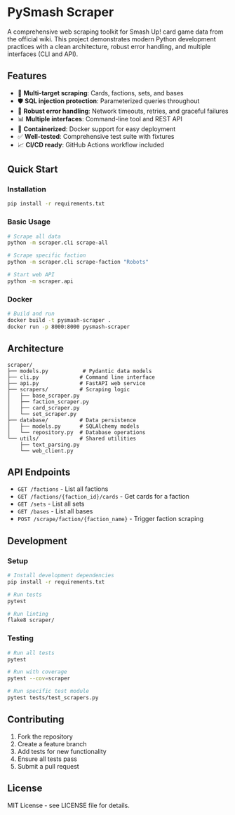 # PySmash Scraper

A comprehensive web scraping toolkit for Smash Up! card game data from the official wiki. This project demonstrates modern Python development practices with a clean architecture, robust error handling, and multiple interfaces (CLI and API).

## Features

- 🎯 **Multi-target scraping**: Cards, factions, sets, and bases
- 🛡️ **SQL injection protection**: Parameterized queries throughout
- 🔄 **Robust error handling**: Network timeouts, retries, and graceful failures
- 📊 **Multiple interfaces**: Command-line tool and REST API
- 🐳 **Containerized**: Docker support for easy deployment
- ✅ **Well-tested**: Comprehensive test suite with fixtures
- 📈 **CI/CD ready**: GitHub Actions workflow included

## Quick Start

### Installation

```bash
pip install -r requirements.txt
```

### Basic Usage

```bash
# Scrape all data
python -m scraper.cli scrape-all

# Scrape specific faction
python -m scraper.cli scrape-faction "Robots"

# Start web API
python -m scraper.api
```

### Docker

```bash
# Build and run
docker build -t pysmash-scraper .
docker run -p 8000:8000 pysmash-scraper
```

## Architecture

```
scraper/
├── models.py           # Pydantic data models
├── cli.py             # Command line interface
├── api.py             # FastAPI web service
├── scrapers/          # Scraping logic
│   ├── base_scraper.py
│   ├── faction_scraper.py
│   ├── card_scraper.py
│   └── set_scraper.py
├── database/          # Data persistence
│   ├── models.py      # SQLAlchemy models
│   └── repository.py  # Database operations
└── utils/             # Shared utilities
    ├── text_parsing.py
    └── web_client.py
```

## API Endpoints

- `GET /factions` - List all factions
- `GET /factions/{faction_id}/cards` - Get cards for a faction
- `GET /sets` - List all sets
- `GET /bases` - List all bases
- `POST /scrape/faction/{faction_name}` - Trigger faction scraping

## Development

### Setup

```bash
# Install development dependencies
pip install -r requirements.txt

# Run tests
pytest

# Run linting
flake8 scraper/
```

### Testing

```bash
# Run all tests
pytest

# Run with coverage
pytest --cov=scraper

# Run specific test module
pytest tests/test_scrapers.py
```

## Contributing

1. Fork the repository
2. Create a feature branch
3. Add tests for new functionality
4. Ensure all tests pass
5. Submit a pull request

## License

MIT License - see LICENSE file for details.
